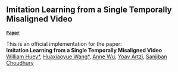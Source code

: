 ## Imitation Learning from a Single Temporally Misaligned Video

**[`Paper`](https://arxiv.org/)**

This is an official implementation for the paper:\
**Imitation Learning from a Single Temporally Misaligned Video**
<br>
<a href="https://www.willhuey.com/">William Huey*</a>,
<a href="https://lunay0yuki.github.io/">Huaxiaoyue Wang*</a>,
<a href="https://annshin.github.io/">Anne Wu</a>,
<a href="https://yoavartzi.com/">Yoav Artzi</a>,
<a href="https://www.sanjibanchoudhury.com/">Sanjiban Choudhury</a>
